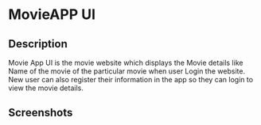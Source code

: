 # MovieAPP UI
## Description
Movie App UI is the movie website which displays the Movie details like Name of the movie of the particular movie when user Login the website. New user can also register their information in the app so they can login to view the movie details.
## Screenshots
